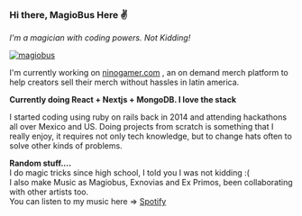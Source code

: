  ### Hi there, MagioBus Here ✌️
 *I'm a magician with coding powers. Not Kidding!*

<p align="left"> <a  href="https://twitter.com/magiobus" target="blank"><img  src="https://img.shields.io/twitter/follow/magiobus?logo=twitter&style=for-the-badge"  alt="magiobus" /></a> </p>

I'm currently working on <a href="https://ninogamer.com">ninogamer.com</a> , an on demand merch platform to help creators sell their merch without hassles in latin america.

**Currently doing React + Nextjs + MongoDB. I love the stack**  

I started coding using ruby on rails back in 2014 and attending hackathons all over Mexico and US. Doing projects from scratch is something that I really enjoy,  it requires not only tech knowledge, but to change hats often to solve other kinds of problems. 

**Random stuff....** 
</br>
I do magic tricks since high school, I told you I was not kidding :( 
</br>
I also make Music as Magiobus, Exnovias and Ex Primos, been collaborating with other artists too.
</br>
You can listen to my music here => [Spotify](https://open.spotify.com/playlist/3ZfzaNPrm2GnsFksYXzzrE?si=8442e32607334691)
